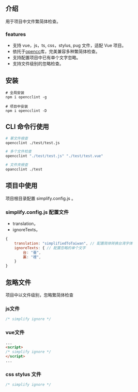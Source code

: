 ## 介绍
用于项目中文件繁简体检查。

### features
* 支持 vue，js，ts, css，stylus, pug 文件，适配 Vue 项目。
* 依托于[opencc](https://www.npmjs.com/package/opencc)库，完美兼容多种繁简体检查。
* 支持配置项目中已有单个文字忽略。
* 支持文件级别的忽略检查。

## 安装
```shell
# 全局安装
npm i opencclint -g

# 项目中安装
npm i opencclint -D
```
## CLI 命令行使用
```bash
# 單文件檢查
opencclint ./test/test.js

# 多个文件检查
opencclint "./test/test.js" "./test/test.vue"

# 文件夾檢查
opancclint ./test
```
## 项目中使用

项目根目录配置 simplify.config.js 。

### simplify.config.js 配置文件

* translation，
* ignoreTexts，

```js
{
    translation: "simplifiedToTaiwan", // 配置简体转换台湾字体
    ignoreTexts: { // 配置忽略的单个文字
        台: "臺",
        裏: "裡",
    }
}
```

## 忽略文件

项目中以文件级别，忽略繁简体检查
### js文件
```js
/* simplify ignore */
```

### vue文件
```html
...
<script>
/* simplify ignore */
</script>
...
```

### css stylus 文件
```css
/* simplify ignore */
```
